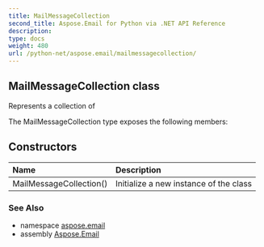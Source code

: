 ```yaml
---
title: MailMessageCollection
second_title: Aspose.Email for Python via .NET API Reference
description: 
type: docs
weight: 480
url: /python-net/aspose.email/mailmessagecollection/
---
```


## MailMessageCollection class

Represents a collection of

The MailMessageCollection type exposes the following members:
## Constructors
| Name | Description |
| :- | :- |
|MailMessageCollection()|Initialize a new instance of the class|

### See Also

* namespace [aspose.email](/email/python-net/aspose.email/)
* assembly [Aspose.Email](/email/python-net/)

